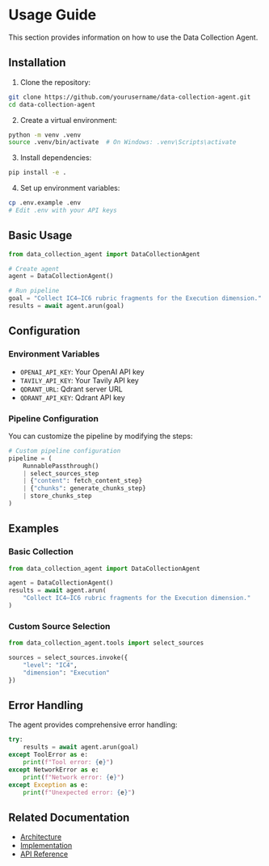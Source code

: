 # Usage Guide

This section provides information on how to use the Data Collection Agent.

## Installation

1. Clone the repository:
```bash
git clone https://github.com/yourusername/data-collection-agent.git
cd data-collection-agent
```

2. Create a virtual environment:
```bash
python -m venv .venv
source .venv/bin/activate  # On Windows: .venv\Scripts\activate
```

3. Install dependencies:
```bash
pip install -e .
```

4. Set up environment variables:
```bash
cp .env.example .env
# Edit .env with your API keys
```

## Basic Usage

```python
from data_collection_agent import DataCollectionAgent

# Create agent
agent = DataCollectionAgent()

# Run pipeline
goal = "Collect IC4–IC6 rubric fragments for the Execution dimension."
results = await agent.arun(goal)
```

## Configuration

### Environment Variables

- `OPENAI_API_KEY`: Your OpenAI API key
- `TAVILY_API_KEY`: Your Tavily API key
- `QDRANT_URL`: Qdrant server URL
- `QDRANT_API_KEY`: Qdrant API key

### Pipeline Configuration

You can customize the pipeline by modifying the steps:

```python
# Custom pipeline configuration
pipeline = (
    RunnablePassthrough()
    | select_sources_step
    | {"content": fetch_content_step}
    | {"chunks": generate_chunks_step}
    | store_chunks_step
)
```

## Examples

### Basic Collection

```python
from data_collection_agent import DataCollectionAgent

agent = DataCollectionAgent()
results = await agent.arun(
    "Collect IC4–IC6 rubric fragments for the Execution dimension."
)
```

### Custom Source Selection

```python
from data_collection_agent.tools import select_sources

sources = select_sources.invoke({
    "level": "IC4",
    "dimension": "Execution"
})
```

## Error Handling

The agent provides comprehensive error handling:

```python
try:
    results = await agent.arun(goal)
except ToolError as e:
    print(f"Tool error: {e}")
except NetworkError as e:
    print(f"Network error: {e}")
except Exception as e:
    print(f"Unexpected error: {e}")
```

## Related Documentation

- [Architecture](./../architecture/README.md)
- [Implementation](./../implementation/README.md)
- [API Reference](./../api/README.md) 